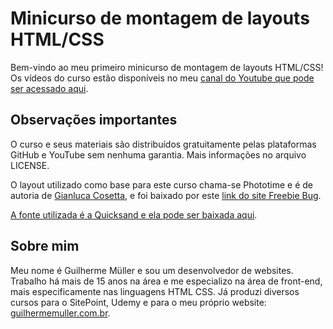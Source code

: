 # Minicurso de montagem de layouts HTML/CSS

Bem-vindo ao meu primeiro minicurso de montagem de layouts HTML/CSS! Os vídeos do curso estão disponíveis no meu [canal do Youtube que pode ser acessado aqui](https://www.youtube.com/channel/UCim4r_b7M_K9EBR71VtRkvQ).

## Observações importantes

O curso e seus materiais são distribuídos gratuitamente pelas plataformas GitHub e YouTube sem nenhuma garantia. Mais informações no arquivo LICENSE.

O layout utilizado como base para este curso chama-se Phototime e é de autoria de [Gianluca Cosetta](http://gianlucacosetta.com/), e foi baixado por este [link do site Freebie Bug](https://freebiesbug.com/psd-freebies/phototime-psd-website-template/).

[A fonte utilizada é a Quicksand e ela pode ser baixada aqui](https://fonts.google.com/specimen/Quicksand).

## Sobre mim

Meu nome é Guilherme Müller e sou um desenvolvedor de websites. Trabalho há mais de 15 anos na área e me especializo na área de front-end, mais especificamente nas linguagens HTML CSS. Já produzi diversos cursos para o SitePoint, Udemy e para o meu próprio website: [guilhermemuller.com.br](https://guilhermemuller.com.br).
